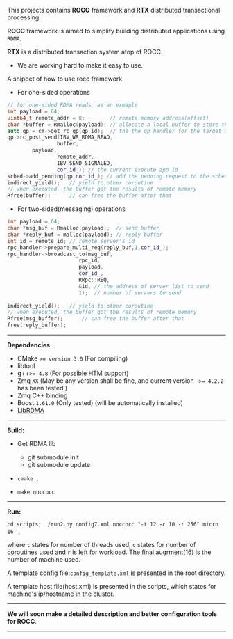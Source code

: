 This projects contains **ROCC** framework and **RTX** distributed transactional processing. 

**ROCC** framework is aimed to simplify building distributed applications using `RDMA`. 

**RTX** is a distributed transaction system atop of ROCC.

- We are working hard to make it easy to use.

A snippet of how to use rocc framework.

- For one-sided operations

```c++
// for one-sided RDMA reads, as an exmaple
int payload = 64; 
uint64_t remote_addr = 0;        // remote memory address(offset)
char *buffer = Rmalloc(payload); // allocate a local buffer to store the result
auto qp = cm->get_rc_qp(qp_id);  // the the qp handler for the target machine
qp->rc_post_send(IBV_WR_RDMA_READ,
                buffer,
		payload,
                remote_addr,
                IBV_SEND_SIGNALED,
                cor_id_); // the current execute app id
sched->add_pending(qp,cor_id_); // add the pending request to the scheduler
indirect_yield();   // yield to other coroutine
// when executed, the buffer got the results of remote memory
Rfree(buffer);      // can free the buffer after that
```

- For two-sided(messaging) operations

```c++
int payload = 64;
char *msg_buf = Rmalloc(payload);  // send buffer
char *reply_buf = malloc(payload); // reply buffer
int id = remote_id; // remote server's id
rpc_handler->prepare_multi_req(reply_buf,1,cor_id_);
rpc_handler->broadcast_to(msg_buf,
                       rpc_id, 
                       payload,
                       cor_id_,
                       RRpc::REQ,
                       &id, // the address of server list to send
                       1);  // number of servers to send
                       
indirect_yield();   // yield to other coroutine
// when executed, the buffer got the results of remote memory
Rfree(msg_buffer);      // can free the buffer after that
free(reply_buffer);     
```



------

**Dependencies:**

- CMake `>= version 3.0` (For compiling)
- libtool
- g++`>= 4.8` (For possible HTM support)
- Zmq `XX` (May be any version shall be fine, and current version ` >= 4.2.2` has been tested )
- Zmq C++ binding
- Boost `1.61.0` (Only tested) (will be automatically installed)
- [LibRDMA](http://ipads.se.sjtu.edu.cn:1312/Windybeing/rdma_lib)

------

**Build:**

- Get RDMA lib
  - git submodule init
  - git submodule update


- `cmake .`
- `make noccocc`

------

**Run:**

`cd scripts; ./run2.py config7.xml noccocc "-t 12 -c 10 -r 256" micro 16 ` , 

where `t` states for number of threads used, `c` states for number of coroutines used and `r` is left for workload. The final augrment(16) is the number of machine used. 

A template config file:`config_template.xml` is presented in the root directory.

A template host file(host.xml) is presented in the scripts, which states for machine's ip/hostname in the cluster.

------

**We will soon make a detailed description and better configuration tools for ROCC**.

***
